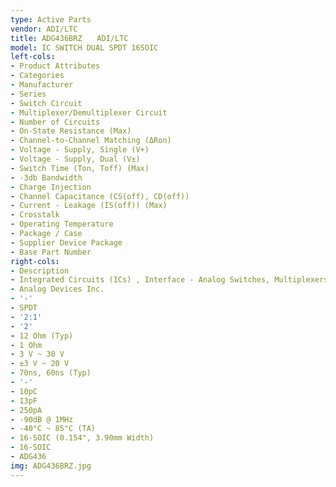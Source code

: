 ```yaml
---
type: Active Parts
vendor: ADI/LTC
title: ADG436BRZ　　ADI/LTC
model: IC SWITCH DUAL SPDT 16SOIC
left-cols:
- Product Attributes
- Categories
- Manufacturer
- Series
- Switch Circuit
- Multiplexer/Demultiplexer Circuit
- Number of Circuits
- On-State Resistance (Max)
- Channel-to-Channel Matching (ΔRon)
- Voltage - Supply, Single (V+)
- Voltage - Supply, Dual (V±)
- Switch Time (Ton, Toff) (Max)
- -3db Bandwidth
- Charge Injection
- Channel Capacitance (CS(off), CD(off))
- Current - Leakage (IS(off)) (Max)
- Crosstalk
- Operating Temperature
- Package / Case
- Supplier Device Package
- Base Part Number
right-cols:
- Description
- Integrated Circuits (ICs) , Interface - Analog Switches, Multiplexers, Demultiplexers
- Analog Devices Inc.
- '-'
- SPDT
- '2:1'
- '2'
- 12 Ohm (Typ)
- 1 Ohm
- 3 V ~ 30 V
- ±3 V ~ 20 V
- 70ns, 60ns (Typ)
- '-'
- 10pC
- 13pF
- 250pA
- -90dB @ 1MHz
- -40°C ~ 85°C (TA)
- 16-SOIC (0.154", 3.90mm Width)
- 16-SOIC
- ADG436
img: ADG436BRZ.jpg
---
```

